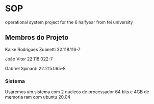 # SOP
 operational system project for the 6 halfyear from fei university
 
 ## Membros do Projeto
 
 Kaike Rodrigues Zuanetti 22.118.116-7
 
 João Vitor  22.118.022-7
 
 Gabriel Spinardi 22.215.065-8
 
 ### Sistema
 
 Usaremos um sistema com 2 nucleos de processador 64 bits e 4GB de memoria ram com ubuntu 20.04
